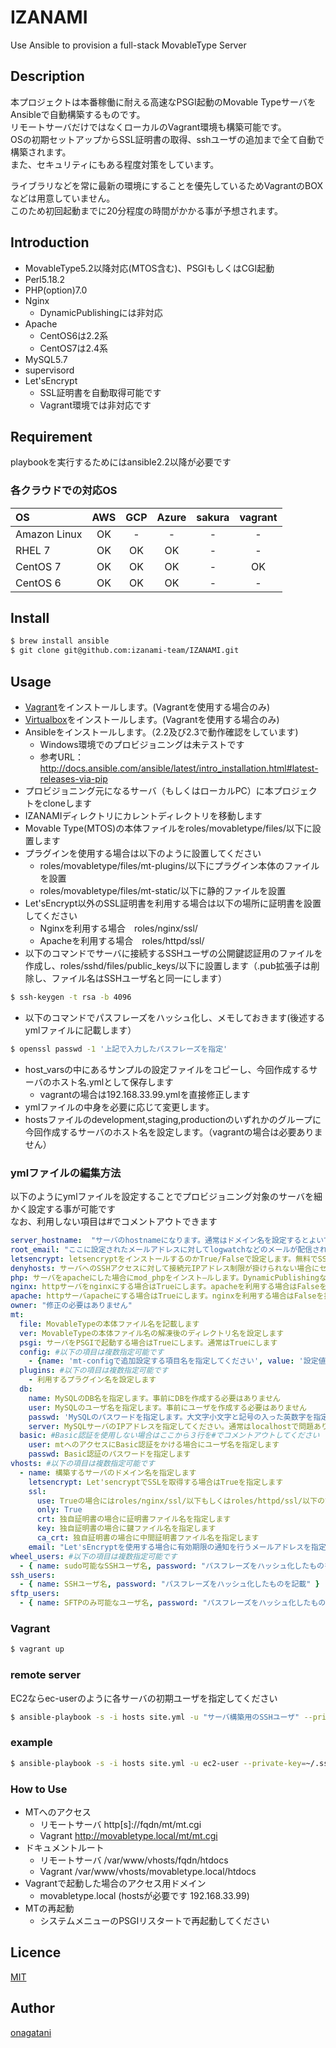 IZANAMI
====

Use Ansible to provision a full-stack MovableType Server

## Description

本プロジェクトは本番稼働に耐える高速なPSGI起動のMovable TypeサーバをAnsibleで自動構築するものです。  
リモートサーバだけではなくローカルのVagrant環境も構築可能です。  
OSの初期セットアップからSSL証明書の取得、sshユーザの追加まで全て自動で構築されます。  
また、セキュリティにもある程度対策をしています。  

ライブラリなどを常に最新の環境にすることを優先しているためVagrantのBOXなどは用意していません。  
このため初回起動までに20分程度の時間がかかる事が予想されます。  

## Introduction

* MovableType5.2以降対応(MTOS含む)、PSGIもしくはCGI起動
* Perl5.18.2
* PHP(option)7.0
* Nginx
    * DynamicPublishingには非対応
* Apache
    * CentOS6は2.2系
    * CentOS7は2.4系
* MySQL5.7
* supervisord
* Let'sEncrypt
    * SSL証明書を自動取得可能です
    * Vagrant環境では非対応です

## Requirement

playbookを実行するためにはansible2.2以降が必要です  
  
### 各クラウドでの対応OS 
| OS | AWS | GCP | Azure | sakura | vagrant |
|:---------|:----:|:----:|:----:|:----:|:----:|
| Amazon Linux | OK | - | - | - | - | - |
| RHEL 7 | OK | OK | OK | - | - | - |
| CentOS 7 | OK | OK | OK | - | OK |
| CentOS 6 | OK | OK | OK | - | - |

## Install

```bash
$ brew install ansible
$ git clone git@github.com:izanami-team/IZANAMI.git
```

## Usage

* [Vagrant](https://www.vagrantup.com/ "Vagrant")をインストールします。(Vagrantを使用する場合のみ)
* [Virtualbox](https://www.virtualbox.org/ 'Virtualbox')をインストールします。(Vagrantを使用する場合のみ)
* Ansibleをインストールします。（2.2及び2.3で動作確認をしています)
    * Windows環境でのプロビジョニングは未テストです
    * 参考URL：http://docs.ansible.com/ansible/latest/intro_installation.html#latest-releases-via-pip
* プロビジョニング元になるサーバ（もしくはローカルPC）に本プロジェクトをcloneします
* IZANAMIディレクトリにカレントディレクトリを移動します
* Movable Type(MTOS)の本体ファイルをroles/movabletype/files/以下に設置します
* プラグインを使用する場合は以下のように設置してください
    * roles/movabletype/files/mt-plugins/以下にプラグイン本体のファイルを設置
    * roles/movabletype/files/mt-static/以下に静的ファイルを設置
* Let'sEncrypt以外のSSL証明書を利用する場合は以下の場所に証明書を設置してください
    * Nginxを利用する場合　roles/nginx/ssl/
    * Apacheを利用する場合　roles/httpd/ssl/
* 以下のコマンドでサーバに接続するSSHユーザの公開鍵認証用のファイルを作成し、roles/sshd/files/public_keys/以下に設置します（.pub拡張子は削除し、ファイル名はSSHユーザ名と同一にします）
```bash
$ ssh-keygen -t rsa -b 4096
```
* 以下のコマンドでパスフレーズをハッシュ化し、メモしておきます(後述するymlファイルに記載します）
```bash
$ openssl passwd -1 '上記で入力したパスフレーズを指定'
```
* host_varsの中にあるサンプルの設定ファイルをコピーし、今回作成するサーバのホスト名.ymlとして保存します
    * vagrantの場合は192.168.33.99.ymlを直接修正します
* ymlファイルの中身を必要に応じて変更します。
* hostsファイルのdevelopment,staging,productionのいずれかのグループに今回作成するサーバのホスト名を設定します。（vagrantの場合は必要ありません）

### ymlファイルの編集方法

以下のようにymlファイルを設定することでプロビジョニング対象のサーバを細かく設定する事が可能です  
なお、利用しない項目は#でコメントアウトできます

```yaml
server_hostname:  "サーバのhostnameになります。通常はドメイン名を設定するとよいでしょう"
root_email: "ここに設定されたメールアドレスに対してlogwatchなどのメールが配信されます"
letsencrypt: letsencryptをインストールするのかTrue/Falseで設定します。無料でSSLを利用したい場合はTrueにしてください
denyhosts: サーバへのSSHアクセスに対して接続元IPアドレス制限が掛けられない場合にセキュリティを向上させます。通常はTrueで問題ありません。
php: サーバをapacheにした場合にmod_phpをインスト―ルします。DynamicPublishingなどを利用する場合はTrueにしてください。サーバをセキュアにする場合はFalseが良いでしょう
nginx: httpサーバをnginxにする場合はTrueにします。apacheを利用する場合はFalseを指定してください。なお.htaccessは利用できません。
apache: httpサーバapacheにする場合はTrueにします。nginxを利用する場合はFalseを指定してください。どちらかのみ有効です。
owner: "修正の必要はありません"
mt:
  file: MovableTypeの本体ファイル名を記載します
  ver: MovableTypeの本体ファイル名の解凍後のディレクトリ名を設定します
  psgi: サーバをPSGIで起動する場合はTrueにします。通常はTrueにします
  config: #以下の項目は複数指定可能です
    - {name: 'mt-configで追加設定する項目名を指定してください', value: '設定値を指定してください'}
  plugins: #以下の項目は複数指定可能です
    - 利用するプラグイン名を設定します
  db:
    name: MySQLのDB名を指定します。事前にDBを作成する必要はありません
    user: MySQLのユーザ名を指定します。事前にユーザを作成する必要はありません
    passwd: 'MySQLのパスワードを指定します。大文字小文字と記号の入った英数字を指定してください。最低8文字以上です'
    server: MySQLサーバのIPアドレスを指定してください。通常はlocalhostで問題ありません
  basic: #Basic認証を使用しない場合はここから３行を#でコメントアウトしてください 
    user: mtへのアクセスにBasic認証をかける場合にユーザ名を指定します
    passwd: Basic認証のパスワードを指定します
vhosts: #以下の項目は複数指定可能です
  - name: 構築するサーバのドメイン名を指定します
    letsencrypt: Let'sencryptでSSLを取得する場合はTrueを指定します
    ssl:
      use: Trueの場合にはroles/nginx/ssl/以下もしくはroles/httpd/ssl/以下の証明書のファイルをサーバに転送します
      only: True
      crt: 独自証明書の場合に証明書ファイル名を指定します
      key: 独自証明書の場合に鍵ファイル名を指定します
      ca_crt: 独自証明書の場合に中間証明書ファイル名を指定します
    email: "Let'sEncryptを使用する場合に有効期限の通知を行うメールアドレスを指定します"
wheel_users: #以下の項目は複数指定可能です
  - { name: sudo可能なSSHユーザ名, password: "パスフレーズをハッシュ化したものを記載" }
ssh_users:
  - { name: SSHユーザ名, password: "パスフレーズをハッシュ化したものを記載" }
sftp_users:
  - { name: SFTPのみ可能なユーザ名, password: "パスフレーズをハッシュ化したものを記載" }
```

### Vagrant

```bash
$ vagrant up
```

### remote server
EC2ならec-userのように各サーバの初期ユーザを指定してください  
```bash
$ ansible-playbook -s -i hosts site.yml -u "サーバ構築用のSSHユーザ" --private-key="鍵認証用の秘密鍵ファイルを指定" -l "hostsファイルに設定したサーバ名を指定" --extra-vars="mysql_root_password="mysqlのrootパスワードを指定（任意の英数字及び記号、大文字小文字が必須）""
```

### example

```bash
$ ansible-playbook -s -i hosts site.yml -u ec2-user --private-key=~/.ssh/id_rsa -l mt.example.com --extra-vars="mysql_root_password="@Passwd123""
```

### How to Use

* MTへのアクセス
    * リモートサーバ http[s]://fqdn/mt/mt.cgi
    * Vagrant http://movabletype.local/mt/mt.cgi
* ドキュメントルート
    * リモートサーバ /var/www/vhosts/fqdn/htdocs
    * Vagrant /var/www/vhosts/movabletype.local/htdocs
* Vagrantで起動した場合のアクセス用ドメイン
    * movabletype.local (hostsが必要です 192.168.33.99)
* MTの再起動
    * システムメニューのPSGIリスタートで再起動してください

## Licence

[MIT](https://github.com/onagatani/tool/blob/master/LICENCE)

## Author

[onagatani](https://github.com/onagatani)
